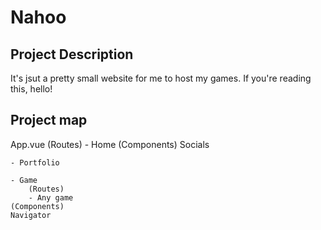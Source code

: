 # Nahoo

## Project Description

It's jsut a pretty small website for me to host my games. If you're reading this, hello!

## Project map

App.vue
    (Routes)
    - Home
        (Components)
        Socials

    - Portfolio

    - Game
        (Routes)
        - Any game
    (Components)
    Navigator

